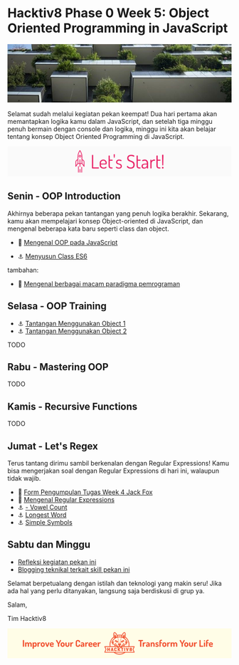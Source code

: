 # Hacktiv8 Phase 0 Week 5: Object Oriented Programming in JavaScript

![Header](assets/header-w4.jpg)

Selamat sudah melalui kegiatan pekan keempat! Dua hari pertama akan memantapkan logika kamu dalam JavaScript, dan setelah tiga minggu penuh bermain dengan console dan logika, minggu ini kita akan belajar tentang konsep Object Oriented Programming di JavaScript.

![Let's start!](assets/start.png)

## Senin - OOP Introduction
Akhirnya beberapa pekan tantangan yang penuh logika berakhir. Sekarang, kamu akan mempelajari konsep Object-oriented di JavaScript, dan mengenal beberapa kata baru seperti class dan object.

- :notebook_with_decorative_cover:
[Mengenal OOP pada JavaScript](https://github.com/hacktiv8/phase-0-activities/blob/master/modules/oop-basics.md)

- :anchor:
[Menyusun Class ES6](https://github.com/hacktiv8/phase-0-activities/blob/master/modules/anchor-es6-oop.md)

tambahan:
- :notebook_with_decorative_cover: [Mengenal berbagai macam paradigma pemrograman](https://github.com/hacktiv8/phase-0-activities/blob/master/modules/programming-paradigm.md)


## Selasa - OOP Training

- :anchor: [Tantangan Menggunakan Object 1](modules/anchor-object-1.md)
- :anchor: [Tantangan Menggunakan Object 2](modules/anchor-object-2.md)
<!-- - :anchor: [Tantangan Menggunakan JSON](modules/anchor-json.md) -->
TODO

## Rabu - Mastering OOP

TODO

## Kamis - Recursive Functions

TODO

## Jumat - Let's Regex
Terus tantang dirimu sambil berkenalan dengan Regular Expressions! Kamu bisa mengerjakan soal dengan Regular Expressions di hari ini, walaupun tidak wajib.
- :pushpin: [Form Pengumpulan Tugas Week 4 Jack Fox](https://airtable.com/shrJT6pI97roZ8jLm )
- :notebook_with_decorative_cover:
[Mengenal Regular Expressions](https://github.com/hacktiv8/phase-0-activities/blob/master/modules/regular-expressions.md)
- :anchor:
[- Vowel Count](https://coderbyte.com/information.php?ct=Vowel%20Count)
- :anchor:
[Longest Word](https://coderbyte.com/information.php?ct=Longest%20Word)
- :anchor:
[Simple Symbols](https://coderbyte.com/information.php?ct=Simple%20Symbols)

## Sabtu dan Minggu

- [Refleksi kegiatan pekan ini](https://github.com/hacktiv8/phase-0-activities/blob/master/modules/reflection.md)
- [Blogging teknikal terkait skill pekan ini](https://github.com/hacktiv8/phase-0-activities/blob/master/modules/blog.md)

Selamat berpetualang dengan istilah dan teknologi yang makin seru! Jika ada hal yang perlu ditanyakan, langsung saja berdiskusi di grup ya.

Salam,

Tim Hacktiv8

![Hacktiv8 Banner](assets/banner.png)
